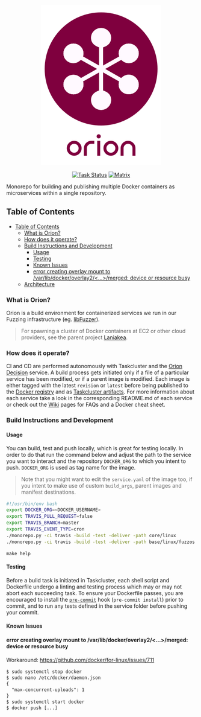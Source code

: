 <p align="center"><img src="docs/assets/orion.png" alt="Orion logo" title="Orion"></p>

<p align="center">
<a href="https://community-tc.services.mozilla.com/api/github/v1/repository/MozillaSecurity/orion/master/latest"><img src="https://community-tc.services.mozilla.com/api/github/v1/repository/MozillaSecurity/orion/master/badge.svg" alt="Task Status"></a>
<a href="https://riot.im/app/#/room/#fuzzing:mozilla.org"> <img src="https://img.shields.io/badge/dynamic/json?color=green&label=chat&query=%24.chunk[%3F(%40.canonical_alias%3D%3D%22%23fuzzing%3Amozilla.org%22)].num_joined_members&suffix=%20users&url=https%3A%2F%2Fmozilla.modular.im%2F_matrix%2Fclient%2Fr0%2FpublicRooms&style=flat&logo=matrix" alt="Matrix"></a>
</p>

Monorepo for building and publishing multiple Docker containers as microservices within a single repository.

## Table of Contents

- [Table of Contents](#table-of-contents)
  - [What is Orion?](#what-is-orion)
  - [How does it operate?](#how-does-it-operate)
  - [Build Instructions and Development](#build-instructions-and-development)
    - [Usage](#usage)
    - [Testing](#testing)
    - [Known Issues](#known-issues)
    - [error creating overlay mount to /var/lib/docker/overlay2/<...>/merged: device or resource busy](#error-creating-overlay-mount-to-varlibdockeroverlay2merged-device-or-resource-busy)
  - [Architecture](#architecture)

### What is Orion?

Orion is a build environment for containerized services we run in our Fuzzing infrastructure (eg. [libFuzzer](https://github.com/MozillaSecurity/orion/tree/master/services/libfuzzer)).

> For spawning a cluster of Docker containers at EC2 or other cloud providers, see the parent project [Laniakea](https://github.com/MozillaSecurity/laniakea/).

### How does it operate?

CI and CD are performed autonomously with Taskcluster and the [Orion Decision](https://github.com/MozillaSecurity/orion/tree/master/services/orion-decision) service. A build process gets initiated only if a file of a particular service has been modified, or if a parent image is modified. Each image is either tagged with the latest `revision` or `latest` before being published to the [Docker registry](https://hub.docker.com/u/mozillasecurity/) and as [Taskcluster artifacts](https://community-tc.services.mozilla.com/tasks/index/project.fuzzing.orion). For more information about each service take a look in the corresponding README.md of each service or check out the [Wiki](https://github.com/MozillaSecurity/orion/wiki) pages for FAQs and a Docker cheat sheet.

### Build Instructions and Development

#### Usage

You can build, test and push locally, which is great for testing locally. In order to do
that run the command below and adjust the path to the service you want to interact and the
repository `DOCKER_ORG` to which you intent to push. `DOCKER_ORG` is used as tag name for the image.

> Note that you might want to edit the `service.yaml` of the image too, if you intent to make use of
> custom `build_args`, parent images and manifest destinations.

```bash
#!/usr/bin/env bash
export DOCKER_ORG=<DOCKER_USERNAME>
export TRAVIS_PULL_REQUEST=false
export TRAVIS_BRANCH=master
export TRAVIS_EVENT_TYPE=cron
./monorepo.py -ci travis -build -test -deliver -path core/linux
./monorepo.py -ci travis -build -test -deliver -path base/linux/fuzzos
```

```
make help
```

#### Testing

Before a build task is initiated in Taskcluster, each shell script and Dockerfile undergo a linting and testing process which may or may not abort each succeeding task. To ensure your Dockerfile passes, you are encouraged to install the [`pre-commit`](https://pre-commit.com/) hook (`pre-commit install`) prior to commit, and to run any tests defined in the service folder before pushing your commit.

#### Known Issues

#### error creating overlay mount to /var/lib/docker/overlay2/<...>/merged: device or resource busy

Workaround: https://github.com/docker/for-linux/issues/711

```
$ sudo systemctl stop docker
$ sudo nano /etc/docker/daemon.json
{
  "max-concurrent-uploads": 1
}
$ sudo systemctl start docker
$ docker push [...]
```
